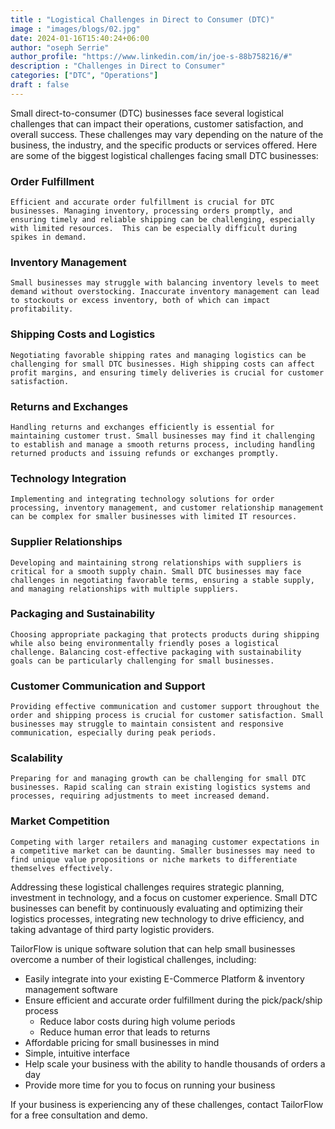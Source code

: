 ```yaml
---
title : "Logistical Challenges in Direct to Consumer (DTC)"
image : "images/blogs/02.jpg"
date: 2024-01-16T15:40:24+06:00
author: "oseph Serrie"
author_profile: "https://www.linkedin.com/in/joe-s-88b758216/#"
description : "Challenges in Direct to Consumer"
categories: ["DTC", "Operations"]
draft : false
---
```



Small direct-to-consumer (DTC) businesses face several logistical challenges that can impact their operations, customer satisfaction, and overall success. These challenges may vary depending on the nature of the business, the industry, and the specific products or services offered. Here are some of the biggest logistical challenges facing small DTC businesses:

### Order Fulfillment
    Efficient and accurate order fulfillment is crucial for DTC businesses. Managing inventory, processing orders promptly, and ensuring timely and reliable shipping can be challenging, especially with limited resources.  This can be especially difficult during spikes in demand.

### Inventory Management
    Small businesses may struggle with balancing inventory levels to meet demand without overstocking. Inaccurate inventory management can lead to stockouts or excess inventory, both of which can impact profitability.

### Shipping Costs and Logistics
    Negotiating favorable shipping rates and managing logistics can be challenging for small DTC businesses. High shipping costs can affect profit margins, and ensuring timely deliveries is crucial for customer satisfaction.

### Returns and Exchanges
    Handling returns and exchanges efficiently is essential for maintaining customer trust. Small businesses may find it challenging to establish and manage a smooth returns process, including handling returned products and issuing refunds or exchanges promptly.

### Technology Integration
    Implementing and integrating technology solutions for order processing, inventory management, and customer relationship management can be complex for smaller businesses with limited IT resources.

### Supplier Relationships
    Developing and maintaining strong relationships with suppliers is critical for a smooth supply chain. Small DTC businesses may face challenges in negotiating favorable terms, ensuring a stable supply, and managing relationships with multiple suppliers.

### Packaging and Sustainability
    Choosing appropriate packaging that protects products during shipping while also being environmentally friendly poses a logistical challenge. Balancing cost-effective packaging with sustainability goals can be particularly challenging for small businesses.

### Customer Communication and Support
    Providing effective communication and customer support throughout the order and shipping process is crucial for customer satisfaction. Small businesses may struggle to maintain consistent and responsive communication, especially during peak periods.

### Scalability
    Preparing for and managing growth can be challenging for small DTC businesses. Rapid scaling can strain existing logistics systems and processes, requiring adjustments to meet increased demand.

### Market Competition
    Competing with larger retailers and managing customer expectations in a competitive market can be daunting. Smaller businesses may need to find unique value propositions or niche markets to differentiate themselves effectively.

Addressing these logistical challenges requires strategic planning, investment in technology, and a focus on customer experience. Small DTC businesses can benefit by continuously evaluating and optimizing their logistics processes, integrating new technology to drive efficiency, and taking advantage of third party logistic providers.

TailorFlow is unique software solution that can help small businesses overcome a number of their logistical challenges, including:

- Easily integrate into your existing E-Commerce Platform & inventory management software
- Ensure efficient and accurate order fulfillment during the pick/pack/ship process
    - Reduce labor costs during high volume periods
    - Reduce human error that leads to returns
- Affordable pricing for small businesses in mind
- Simple, intuitive interface
- Help scale your business with the ability to handle thousands of orders a day
- Provide more time for you to focus on running your business

If your business is experiencing any of these challenges, contact TailorFlow for a free consultation and demo.
